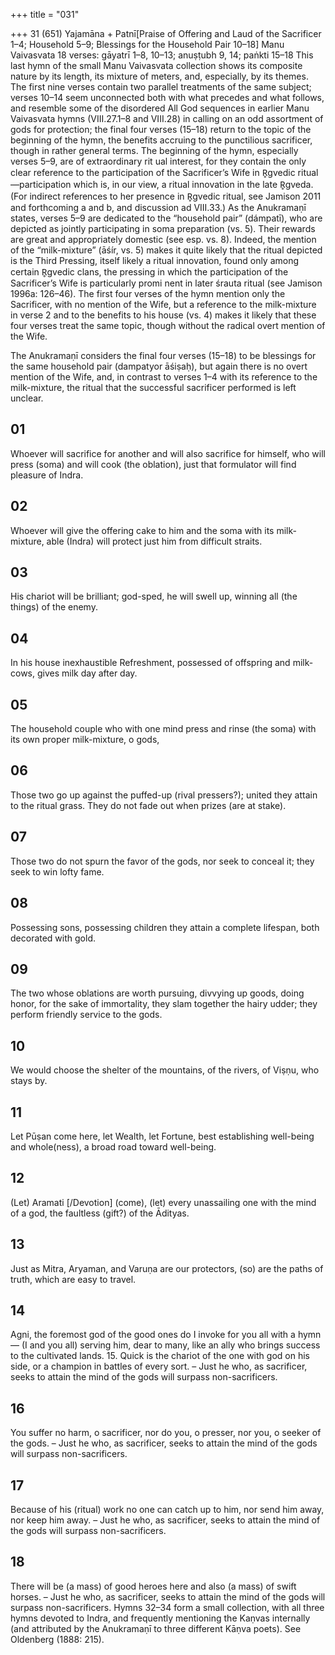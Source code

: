 +++
title = "031"

+++
31 (651)
Yajamāna + Patnı̄[Praise of Offering and Laud of  the Sacrificer 1–4; Household 5–9; Blessings for the Household  Pair 10–18]
Manu Vaivasvata
18 verses: gāyatrī 1–8, 10–13; anuṣṭubh 9, 14; paṅkti 15–18
This last hymn of the small Manu Vaivasvata collection shows its composite nature  by its length, its mixture of meters, and, especially, by its themes. The first nine  verses contain two parallel treatments of the same subject; verses 10–14 seem  unconnected both with what precedes and what follows, and resemble some of the  disordered All God sequences in earlier Manu Vaivasvata hymns (VIII.27.1–8 and  VIII.28) in calling on an odd assortment of gods for protection; the final four verses  (15–18) return to the topic of the beginning of the hymn, the benefits accruing to  the punctilious sacrificer, though in rather general terms.
The beginning of the hymn, especially verses 5–9, are of extraordinary rit ual interest, for they contain the only clear reference to the participation of the  Sacrificer’s Wife in R̥gvedic ritual—participation which is, in our view, a ritual  innovation in the late R̥gveda. (For indirect references to her presence in R̥gvedic  ritual, see Jamison 2011 and forthcoming a and b, and discussion ad VIII.33.) As  the Anukramaṇī states, verses 5–9 are dedicated to the “household pair” (dámpatī),  who are depicted as jointly participating in soma preparation (vs. 5). Their rewards  are great and appropriately domestic (see esp. vs. 8). Indeed, the mention of the  “milk-mixture” (āśír, vs. 5) makes it quite likely that the ritual depicted is the Third  Pressing, itself likely a ritual innovation, found only among certain R̥gvedic clans,  the pressing in which the participation of the Sacrificer’s Wife is particularly promi
nent in later śrauta ritual (see Jamison 1996a: 126–46). The first four verses of the  hymn mention only the Sacrificer, with no mention of the Wife, but a reference to  the milk-mixture in verse 2 and to the benefits to his house (vs. 4) makes it likely  that these four verses treat the same topic, though without the radical overt mention  of the Wife.

The Anukramaṇī considers the final four verses (15–18) to be blessings for the  same household pair (dampatyor āśiṣaḥ), but again there is no overt mention of the  Wife, and, in contrast to verses 1–4 with its reference to the milk-mixture, the ritual  that the successful sacrificer performed is left unclear.
## 01
Whoever will sacrifice for another and will also sacrifice for himself,  who will press (soma) and will cook (the oblation),
just that formulator will find pleasure of Indra.
## 02
Whoever will give the offering cake to him and the soma with its  milk-mixture,
able (Indra) will protect just him from difficult straits.
## 03
His chariot will be brilliant; god-sped, he will swell up,
winning all (the things) of the enemy.
## 04
In his house inexhaustible Refreshment, possessed of offspring
and milk-cows, gives milk day after day.
## 05
The household couple who with one mind press and rinse (the soma) with its own proper milk-mixture, o gods,
## 06
Those two go up against the puffed-up (rival pressers?); united they  attain to the ritual grass.
They do not fade out when prizes (are at stake).
## 07
Those two do not spurn the favor of the gods, nor seek to conceal it; they seek to win lofty fame.
## 08
Possessing sons, possessing children they attain a complete lifespan, both decorated with gold.
## 09
The two whose oblations are worth pursuing, divvying up goods, doing  honor, for the sake of immortality,
they slam together the hairy udder; they perform friendly service to
the gods.
## 10
We would choose the shelter of the mountains, of the rivers,
of Viṣṇu, who stays by.
## 11
Let Pūṣan come here, let Wealth, let Fortune, best establishing
well-being and whole(ness),
a broad road toward well-being.
## 12
(Let) Aramati [/Devotion] (come), (let) every unassailing one with the  mind of a god,
the faultless (gift?) of the Ādityas.
## 13
Just as Mitra, Aryaman, and Varuṇa are our protectors, (so) are the  paths of truth, which are easy to travel.
## 14
Agni, the foremost god of the good ones do I invoke for you all with  a hymn—
(I and you all) serving him, dear to many, like an ally who brings
success to the cultivated lands. 15. Quick is the chariot of the one with god on his side, or a champion in  battles of every sort.
– Just he who, as sacrificer, seeks to attain the mind of the gods will
surpass non-sacrificers.
## 16
You suffer no harm, o sacrificer, nor do you, o presser, nor you, o seeker  of the gods.
– Just he who, as sacrificer, seeks to attain the mind of the gods will
surpass non-sacrificers.
## 17
Because of his (ritual) work no one can catch up to him, nor send him  away, nor keep him away.
– Just he who, as sacrificer, seeks to attain the mind of the gods will
surpass non-sacrificers.
## 18
There will be (a mass) of good heroes here and also (a mass) of swift  horses.
– Just he who, as sacrificer, seeks to attain the mind of the gods will
surpass non-sacrificers.
Hymns 32–34 form a small collection, with all three hymns devoted to Indra, and  frequently mentioning the Kaṇvas internally (and attributed by the Anukramaṇī to  three different Kāṇva poets). See Oldenberg (1888: 215).